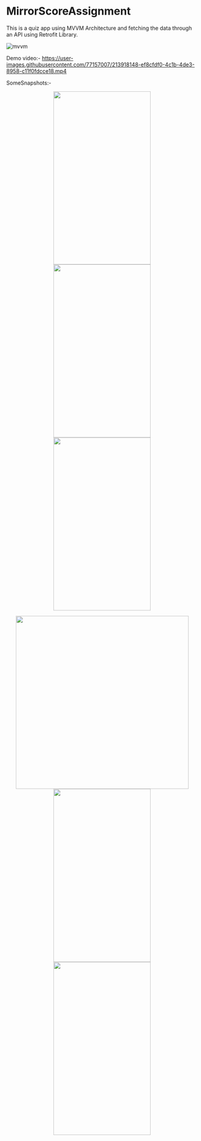 # MirrorScoreAssignment

This is a quiz app using MVVM Architecture and fetching the data through an API using Retrofit Library.

![mvvm](https://user-images.githubusercontent.com/77157007/213919804-7a384730-d565-48b9-9d24-759a71bb6f5a.jpg)


Demo video:- https://user-images.githubusercontent.com/77157007/213918148-ef8cfdf0-4c1b-4de3-8958-c11f0fdcce18.mp4

SomeSnapshots:-

<p align="center">
  <img src="https://user-images.githubusercontent.com/77157007/213917826-f48ceb41-b58f-4e02-9346-90cdc06f4848.jpeg" width="256" height="455">
  <img src="https://user-images.githubusercontent.com/77157007/213917722-3d4d6b4c-d01a-48c7-8fac-bf33ec06cfac.jpeg" width="256" height="455">
  <img src="https://user-images.githubusercontent.com/77157007/213917718-cd60d7cc-89fa-46e8-915e-6f946e8d1d6a.jpeg" width="256" height="455">
</p>
<p align="center">
  <img src="https://user-images.githubusercontent.com/77157007/213918216-276bedd4-324d-4f2f-b32d-e0ce3cce2ab1.jpeg"
 height="455">
  <img src="https://user-images.githubusercontent.com/77157007/213917715-228207d7-55ba-4552-9ba3-60a58397cb32.jpeg" width="256" height="455">
  <img src="https://user-images.githubusercontent.com/77157007/213917693-a83374bb-aa6a-4610-8ebf-c6c072f9a71d.jpeg" width="256" height="455">
</p>
